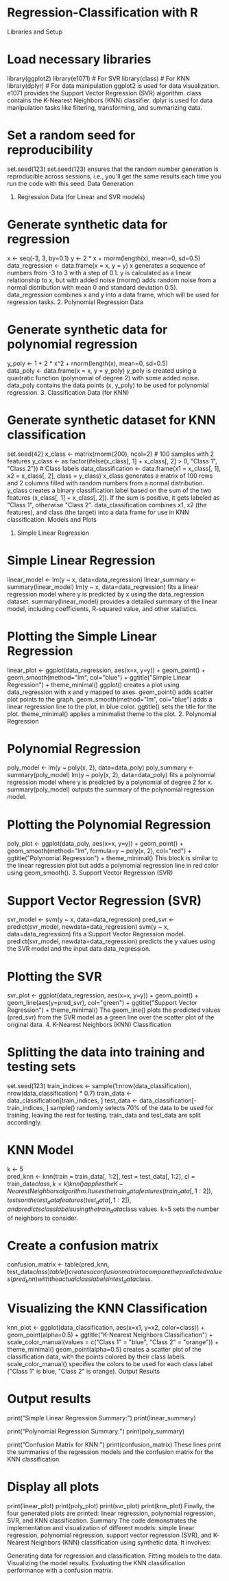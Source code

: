 # Regression-Classification with R
Libraries and Setup
# Load necessary libraries
library(ggplot2)
library(e1071)  # For SVR
library(class)  # For KNN
library(dplyr)  # For data manipulation
ggplot2 is used for data visualization.
e1071 provides the Support Vector Regression (SVR) algorithm.
class contains the K-Nearest Neighbors (KNN) classifier.
dplyr is used for data manipulation tasks like filtering, transforming, and summarizing data.

# Set a random seed for reproducibility
set.seed(123)
set.seed(123) ensures that the random number generation is reproducible across sessions, i.e., you'll get the same results each time you run the code with this seed.
Data Generation
1. Regression Data (for Linear and SVR models)

# Generate synthetic data for regression
x <- seq(-3, 3, by=0.1)
y <- 2 * x + rnorm(length(x), mean=0, sd=0.5)  
data_regression <- data.frame(x = x, y = y)
x generates a sequence of numbers from -3 to 3 with a step of 0.1.
y is calculated as a linear relationship to x, but with added noise (rnorm() adds random noise from a normal distribution with mean 0 and standard deviation 0.5).
data_regression combines x and y into a data frame, which will be used for regression tasks.
2. Polynomial Regression Data

# Generate synthetic data for polynomial regression
y_poly <- 1 + 2 * x^2 + rnorm(length(x), mean=0, sd=0.5)  
data_poly <- data.frame(x = x, y = y_poly)
y_poly is created using a quadratic function (polynomial of degree 2) with some added noise.
data_poly contains the data points (x, y_poly) to be used for polynomial regression.
3. Classification Data (for KNN)

# Generate synthetic dataset for KNN classification
set.seed(42)
x_class <- matrix(rnorm(200), ncol=2)  # 100 samples with 2 features
y_class <- as.factor(ifelse(x_class[, 1] + x_class[, 2] > 0, "Class 1", "Class 2"))  # Class labels
data_classification <- data.frame(x1 = x_class[, 1], x2 = x_class[, 2], class = y_class)
x_class generates a matrix of 100 rows and 2 columns filled with random numbers from a normal distribution.
y_class creates a binary classification label based on the sum of the two features (x_class[, 1] + x_class[, 2]). If the sum is positive, it gets labeled as "Class 1", otherwise "Class 2".
data_classification combines x1, x2 (the features), and class (the target) into a data frame for use in KNN classification.
Models and Plots
1. Simple Linear Regression

# Simple Linear Regression
linear_model <- lm(y ~ x, data=data_regression)
linear_summary <- summary(linear_model)
lm(y ~ x, data=data_regression) fits a linear regression model where y is predicted by x using the data_regression dataset.
summary(linear_model) provides a detailed summary of the linear model, including coefficients, R-squared value, and other statistics.

# Plotting the Simple Linear Regression
linear_plot <- ggplot(data_regression, aes(x=x, y=y)) +
  geom_point() +
  geom_smooth(method="lm", col="blue") +
  ggtitle("Simple Linear Regression") +
  theme_minimal()
ggplot() creates a plot using data_regression with x and y mapped to axes.
geom_point() adds scatter plot points to the graph.
geom_smooth(method="lm", col="blue") adds a linear regression line to the plot, in blue color.
ggtitle() sets the title for the plot.
theme_minimal() applies a minimalist theme to the plot.
2. Polynomial Regression

# Polynomial Regression
poly_model <- lm(y ~ poly(x, 2), data=data_poly)
poly_summary <- summary(poly_model)
lm(y ~ poly(x, 2), data=data_poly) fits a polynomial regression model where y is predicted by a polynomial of degree 2 for x.
summary(poly_model) outputs the summary of the polynomial regression model.

# Plotting the Polynomial Regression
poly_plot <- ggplot(data_poly, aes(x=x, y=y)) +
  geom_point() +
  geom_smooth(method="lm", formula=y ~ poly(x, 2), col="red") +
  ggtitle("Polynomial Regression") +
  theme_minimal()
This block is similar to the linear regression plot but adds a polynomial regression line in red color using geom_smooth().
3. Support Vector Regression (SVR)

# Support Vector Regression (SVR)
svr_model <- svm(y ~ x, data=data_regression)
pred_svr <- predict(svr_model, newdata=data_regression)
svm(y ~ x, data=data_regression) fits a Support Vector Regression model.
predict(svr_model, newdata=data_regression) predicts the y values using the SVR model and the input data data_regression.

# Plotting the SVR
svr_plot <- ggplot(data_regression, aes(x=x, y=y)) +
  geom_point() +
  geom_line(aes(y=pred_svr), col="green") +
  ggtitle("Support Vector Regression") +
  theme_minimal()
The geom_line() plots the predicted values (pred_svr) from the SVR model as a green line over the scatter plot of the original data.
4. K-Nearest Neighbors (KNN) Classification

# Splitting the data into training and testing sets
set.seed(123)
train_indices <- sample(1:nrow(data_classification), nrow(data_classification) * 0.7)
train_data <- data_classification[train_indices, ]
test_data <- data_classification[-train_indices, ]
sample() randomly selects 70% of the data to be used for training, leaving the rest for testing. train_data and test_data are split accordingly.

# KNN Model
k <- 5  
pred_knn <- knn(train = train_data[, 1:2], test = test_data[, 1:2], cl = train_data$class, k = k)
knn() applies the K-Nearest Neighbors algorithm. It uses the train_data features (train_data[, 1:2]), tests on the test_data features (test_data[, 1:2]), and predicts class labels using the train_data$class values. k=5 sets the number of neighbors to consider.

# Create a confusion matrix
confusion_matrix <- table(pred_knn, test_data$class)
table() creates a confusion matrix to compare the predicted values (pred_knn) with the actual class labels in test_data$class.

# Visualizing the KNN Classification
knn_plot <- ggplot(data_classification, aes(x=x1, y=x2, color=class)) +
  geom_point(alpha=0.5) +
  ggtitle("K-Nearest Neighbors Classification") +
  scale_color_manual(values = c("Class 1" = "blue", "Class 2" = "orange")) +
  theme_minimal()
geom_point(alpha=0.5) creates a scatter plot of the classification data, with the points colored by their class labels.
scale_color_manual() specifies the colors to be used for each class label ("Class 1" is blue, "Class 2" is orange).
Output Results

# Output results
print("Simple Linear Regression Summary:")
print(linear_summary)

print("Polynomial Regression Summary:")
print(poly_summary)

print("Confusion Matrix for KNN:")
print(confusion_matrix)
These lines print the summaries of the regression models and the confusion matrix for the KNN classification.

# Display all plots
print(linear_plot)
print(poly_plot)
print(svr_plot)
print(knn_plot)
Finally, the four generated plots are printed: linear regression, polynomial regression, SVR, and KNN classification.
Summary
The code demonstrates the implementation and visualization of different models: simple linear regression, polynomial regression, support vector regression (SVR), and K-Nearest Neighbors (KNN) classification using synthetic data. It involves:

Generating data for regression and classification.
Fitting models to the data.
Visualizing the model results.
Evaluating the KNN classification performance with a confusion matrix.
